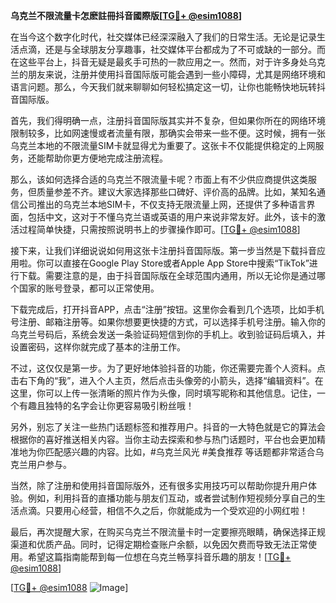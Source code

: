 **乌克兰不限流量卡怎麽註冊抖音國際版[[TG💪+ @esim1088](https://t.me/s/esim1088)]**

在当今这个数字化时代，社交媒体已经深深融入了我们的日常生活。无论是记录生活点滴，还是与全球朋友分享趣事，社交媒体平台都成为了不可或缺的一部分。而在这些平台上，抖音无疑是最炙手可热的一款应用之一。然而，对于许多身处乌克兰的朋友来说，注册并使用抖音国际版可能会遇到一些小障碍，尤其是网络环境和语言问题。那么，今天我们就来聊聊如何轻松搞定这一切，让你也能畅快地玩转抖音国际版。

首先，我们得明确一点，注册抖音国际版其实并不复杂，但如果你所在的网络环境限制较多，比如网速慢或者流量有限，那确实会带来一些不便。这时候，拥有一张乌克兰本地的不限流量SIM卡就显得尤为重要了。这张卡不仅能提供稳定的上网服务，还能帮助你更方便地完成注册流程。

那么，该如何选择合适的乌克兰不限流量卡呢？市面上有不少供应商提供这类服务，但质量参差不齐。建议大家选择那些口碑好、评价高的品牌。比如，某知名通信公司推出的乌克兰本地SIM卡，不仅支持无限流量上网，还提供了多种语言界面，包括中文，这对于不懂乌克兰语或英语的用户来说非常友好。此外，该卡的激活过程简单快捷，只需按照说明书上的步骤操作即可。[[TG💪+ @esim1088](https://t.me/s/esim1088)]

接下来，让我们详细说说如何用这张卡注册抖音国际版。第一步当然是下载抖音应用啦。你可以直接在Google Play Store或者Apple App Store中搜索“TikTok”进行下载。需要注意的是，由于抖音国际版在全球范围内通用，所以无论你是通过哪个国家的账号登录，都可以正常使用。

下载完成后，打开抖音APP，点击“注册”按钮。这里你会看到几个选项，比如手机号注册、邮箱注册等。如果你想要更快捷的方式，可以选择手机号注册。输入你的乌克兰号码后，系统会发送一条验证码短信到你的手机上。收到验证码后填入，并设置密码，这样你就完成了基本的注册工作。

不过，这仅仅是第一步。为了更好地体验抖音的功能，你还需要完善个人资料。点击右下角的“我”，进入个人主页，然后点击头像旁的小箭头，选择“编辑资料”。在这里，你可以上传一张清晰的照片作为头像，同时填写昵称和其他信息。记住，一个有趣且独特的名字会让你更容易吸引粉丝哦！

另外，别忘了关注一些热门话题标签和推荐用户。抖音的一大特色就是它的算法会根据你的喜好推送相关内容。当你主动去探索和参与热门话题时，平台也会更加精准地为你匹配感兴趣的内容。比如，#乌克兰风光 #美食推荐 等话题都非常适合乌克兰用户参与。

当然，除了注册和使用抖音国际版外，还有很多实用技巧可以帮助你提升用户体验。例如，利用抖音的直播功能与朋友们互动，或者尝试制作短视频分享自己的生活点滴。只要用心经营，相信不久之后，你就能成为一个受欢迎的小网红啦！

最后，再次提醒大家，在购买乌克兰不限流量卡时一定要擦亮眼睛，确保选择正规渠道和优质产品。同时，记得定期检查账户余额，以免因欠费而导致无法正常使用。希望这篇指南能帮到每一位想在乌克兰畅享抖音乐趣的朋友！[[TG💪+ @esim1088](https://t.me/s/esim1088)]

[[TG💪+ @esim1088](https://t.me/s/esim1088) ![Image](https://i.postimg.cc/4NQfJmqS/Snipaste-2025-05-13-00-14-12.png)]